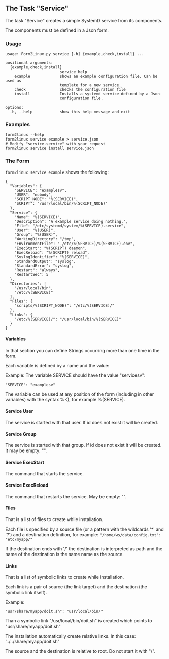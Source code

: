 ## The Task "Service"

The task "Service" creates a simple SystemD service from its components.

The components must be defined in a Json form.

### Usage
```
usage: Form2Linux.py service [-h] {example,check,install} ...

positional arguments:
  {example,check,install}
                        service help
    example             shows an example configuration file. Can be used as
                        template for a new service.
    check               checks the configuration file
    install             Installs a systemd service defined by a Json
                        configuration file.

options:
  -h, --help            show this help message and exit
```

### Examples
```
form2linux --help
form2linux service example > service.json
# Modify "service.service" with your request
form2linux service install service.json
```

### The Form
<code>form2linux service example</code> shows the following:
```
{
  "Variables": {
    "SERVICE": "examplesv",
    "USER": "nobody",
    "SCRIPT_NODE": "%(SERVICE)",
    "SCRIPT": "/usr/local/bin/%(SCRIPT_NODE)"
  },
  "Service": {
    "Name": "%(SERVICE)",
    "Description": "A example service doing nothing.",
    "File": "/etc/systemd/system/%(SERVICE).service",
    "User": "%(USER)",
    "Group": "%(USER)",
    "WorkingDirectory": "/tmp",
    "EnvironmentFile": "-/etc/%(SERVICE)/%(SERVICE).env",
    "ExecStart": "%(SCRIPT) daemon",
    "ExecReload": "%(SCRIPT) reload",
    "SyslogIdentifier": "%(SERVICE)",
    "StandardOutput": "syslog",
    "StandardError": "syslog",
    "Restart": "always",
    "RestartSec": 5
  },
  "Directories": [
    "/usr/local/bin",
    "/etc/%(SERVICE)"
  ],
  "Files": {
    "scripts/%(SCRIPT_NODE)": "/etc/%(SERVICE)/"
  },
  "Links": {
    "/etc/%(SERVICE)/": "/usr/local/bin/%(SERVICE)"
  }
}

```

#### Variables
In that section you can define Strings occurring more than one time in the form.

Each variable is defined by a name and the value:

Example: The variable SERVICE should have the value "servicesv":

```
"SERVICE": "examplesv"
```
The variable can be used at any position of the form (including in other variables) 
with the syntax %&lt;<name>), for example %(SERVICE).

#### Service User

The service is started with that user. If id does not exist it will be created.

#### Service Group

The service is started with that group. If id does not exist it will be created.
It may be empty: "".

#### Service ExecStart

The command that starts the service.

#### Service ExecReload

The command that restarts the service. May be empty: "".

#### Files
That is a list of files to create while installation.

Each file is specified by a source file (or a pattern with the wildcards '*' and '?')
and a destination definition, for example: <code>"/home/ws/data/config.txt": "etc/myapp/"</code>

If the destination ends with '/' the destination is interpreted as path and
the name of the destination is the same name as the source.

#### Links
That is a list of symbolic links to create while installation.

Each link is a pair of source (the link target) and the destination (the symbolic link itself).

Example:
```
"usr/share/myapp/doit.sh": "usr/local/bin/"
```
Than a symbolic link "/usr/local/bin/doit.sh" is created which points to "usr/share/myapp/doit.sh"

The installation automatically create relative links. In this case: '../../share/myapp/doit.sh"

The source and the destination is relative to root. Do not start it with "/".

